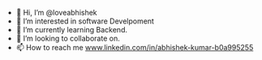 - 👋 Hi, I’m @loveabhishek
- 👀 I’m interested in software Develpoment 
- 🌱 I’m currently learning Backend.
- 💞️ I’m looking to collaborate on.
- 📫 How to reach me www.linkedin.com/in/abhishek-kumar-b0a995255
<!---
loveabhishek/loveabhishek is a ✨ special ✨ repository because its `README.md` (this file) appears on your GitHub profile.
You can click the Preview link to take a look at your changes.
--->
